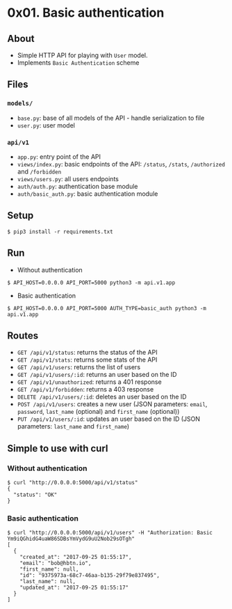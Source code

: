 # 0x01. Basic authentication

## About
- Simple HTTP API for playing with `User` model.
- Implements `Basic Authentication` scheme

## Files

### `models/`

- `base.py`: base of all models of the API - handle serialization to file
- `user.py`: user model

### `api/v1`

- `app.py`: entry point of the API
- `views/index.py`: basic endpoints of the API: `/status`, `/stats`, `/authorized` and `/forbidden`
- `views/users.py`: all users endpoints
- `auth/auth.py`: authentication base module
- `auth/basic_auth.py`: basic authentication module

## Setup
```
$ pip3 install -r requirements.txt
```


## Run
- Without authentication
```
$ API_HOST=0.0.0.0 API_PORT=5000 python3 -m api.v1.app
```
- Basic authentication
```
$ API_HOST=0.0.0.0 API_PORT=5000 AUTH_TYPE=basic_auth python3 -m api.v1.app
```
## Routes

- `GET /api/v1/status`: returns the status of the API
- `GET /api/v1/stats`: returns some stats of the API
- `GET /api/v1/users`: returns the list of users
- `GET /api/v1/users/:id`: returns an user based on the ID
- `GET /api/v1/unauthorized`: returns a 401 response
- `GET /api/v1/forbidden`: returns a 403 response
- `DELETE /api/v1/users/:id`: deletes an user based on the ID
- `POST /api/v1/users`: creates a new user (JSON parameters: `email`, `password`, `last_name` (optional) and `first_name` (optional))
- `PUT /api/v1/users/:id`: updates an user based on the ID (JSON parameters: `last_name` and `first_name`)

## Simple to use with curl

### Without authentication
```
$ curl "http://0.0.0.0:5000/api/v1/status"
{
  "status": "OK"
}
```
### Basic authentication
```
$ curl "http://0.0.0.0:5000/api/v1/users" -H "Authorization: Basic Ym9iQGhidG4uaW86SDBsYmVydG9uU2Nob29sOTgh"
[
  {
    "created_at": "2017-09-25 01:55:17", 
    "email": "bob@hbtn.io", 
    "first_name": null, 
    "id": "9375973a-68c7-46aa-b135-29f79e837495", 
    "last_name": null, 
    "updated_at": "2017-09-25 01:55:17"
  }
]
```

